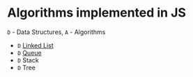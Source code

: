 # Algorithms implemented in JS

`D` - Data Structures, `A` - Algorithms

- `D` [Linked List](algorithms/dataStructures/linkedList)
- `D` [Queue](algorithms/dataStructures/queue)
- `D` Stack
- `D` Tree